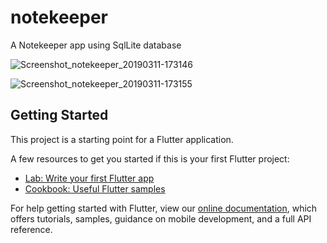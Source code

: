 # notekeeper

A Notekeeper app using SqlLite database

![Screenshot_notekeeper_20190311-173146](https://user-images.githubusercontent.com/47001665/54123383-9d986600-4425-11e9-8ca0-77f53bad33b0.png)

![Screenshot_notekeeper_20190311-173155](https://user-images.githubusercontent.com/47001665/54123540-0bdd2880-4426-11e9-90dd-c38c0808b811.png)


## Getting Started

This project is a starting point for a Flutter application.

A few resources to get you started if this is your first Flutter project:

- [Lab: Write your first Flutter app](https://flutter.io/docs/get-started/codelab)
- [Cookbook: Useful Flutter samples](https://flutter.io/docs/cookbook)

For help getting started with Flutter, view our 
[online documentation](https://flutter.io/docs), which offers tutorials, 
samples, guidance on mobile development, and a full API reference.
